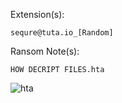 Extension(s): 
```
sequre@tuta.io_[Random]
```
Ransom Note(s): 
```
HOW DECRIPT FILES.hta 
```
![hta](https://github.com/user-attachments/assets/2f344538-d260-4179-8dd7-fb8be4a95344)
